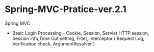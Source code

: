 # Spring-MVC-Pratice-ver.2.1

Spring MVC
- Basic Login Processing - Cookie, Session, Servlet HTTP session, Session info,Time Out setting, Filter, Interceptor ( Request Log, Verification check, ArgumentResolver )
